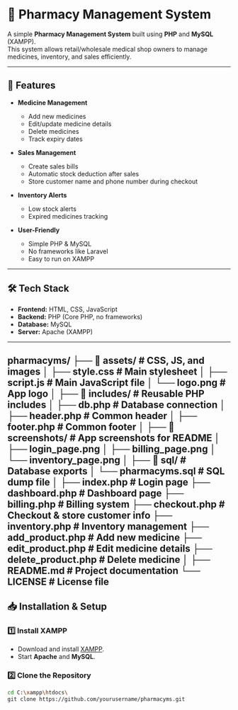 # 💊 Pharmacy Management System

A simple **Pharmacy Management System** built using **PHP** and **MySQL** (XAMPP).  
This system allows retail/wholesale medical shop owners to manage medicines, inventory, and sales efficiently.

---

## 📌 Features

- **Medicine Management**
  - Add new medicines
  - Edit/update medicine details
  - Delete medicines
  - Track expiry dates

- **Sales Management**
  - Create sales bills
  - Automatic stock deduction after sales
  - Store customer name and phone number during checkout

- **Inventory Alerts**
  - Low stock alerts
  - Expired medicines tracking

- **User-Friendly**
  - Simple PHP & MySQL
  - No frameworks like Laravel
  - Easy to run on XAMPP

---

## 🛠️ Tech Stack

- **Frontend:** HTML, CSS, JavaScript
- **Backend:** PHP (Core PHP, no frameworks)
- **Database:** MySQL
- **Server:** Apache (XAMPP)

---

pharmacyms/
├── 📁 assets/ # CSS, JS, and images
│ ├── style.css # Main stylesheet
│ ├── script.js # Main JavaScript file
│ └── logo.png # App logo
│
├── 📁 includes/ # Reusable PHP includes
│ ├── db.php # Database connection
│ ├── header.php # Common header
│ ├── footer.php # Common footer
│
├── 📁 screenshots/ # App screenshots for README
│ ├── login_page.png
│ ├── billing_page.png
│ └── inventory_page.png
│
├── 📁 sql/ # Database exports
│ └── pharmacyms.sql # SQL dump file
│
├── index.php # Login page
├── dashboard.php # Dashboard page
├── billing.php # Billing system
├── checkout.php # Checkout & store customer info
├── inventory.php # Inventory management
├── add_product.php # Add new medicine
├── edit_product.php # Edit medicine details
├── delete_product.php # Delete medicine
│
├── README.md # Project documentation
└── LICENSE # License file
---

## 📥 Installation & Setup

### 1️⃣ Install XAMPP
- Download and install [XAMPP](https://www.apachefriends.org/).
- Start **Apache** and **MySQL**.

### 2️⃣ Clone the Repository
```bash
cd C:\xampp\htdocs\
git clone https://github.com/yourusername/pharmacyms.git


